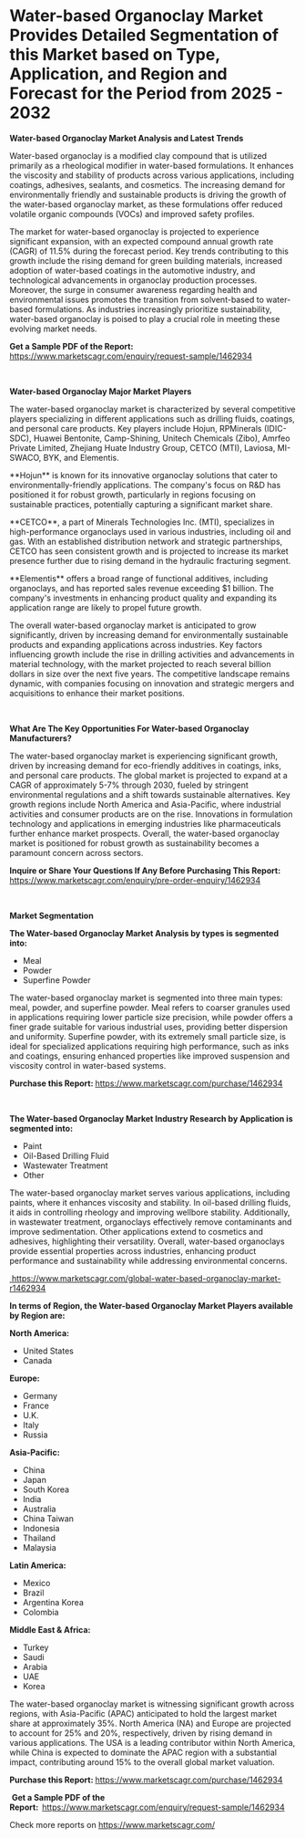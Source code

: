 <p><h1>Water-based Organoclay Market Provides Detailed Segmentation of this Market based on Type, Application, and Region and Forecast for the Period from 2025 - 2032</h1></p><p><strong>Water-based Organoclay Market Analysis and Latest Trends</strong></p>
<p><p>Water-based organoclay is a modified clay compound that is utilized primarily as a rheological modifier in water-based formulations. It enhances the viscosity and stability of products across various applications, including coatings, adhesives, sealants, and cosmetics. The increasing demand for environmentally friendly and sustainable products is driving the growth of the water-based organoclay market, as these formulations offer reduced volatile organic compounds (VOCs) and improved safety profiles.</p><p>The market for water-based organoclay is projected to experience significant expansion, with an expected compound annual growth rate (CAGR) of 11.5% during the forecast period. Key trends contributing to this growth include the rising demand for green building materials, increased adoption of water-based coatings in the automotive industry, and technological advancements in organoclay production processes. Moreover, the surge in consumer awareness regarding health and environmental issues promotes the transition from solvent-based to water-based formulations. As industries increasingly prioritize sustainability, water-based organoclay is poised to play a crucial role in meeting these evolving market needs.</p></p>
<p><strong>Get a Sample PDF of the Report:&nbsp;</strong> <a href="https://www.marketscagr.com/enquiry/request-sample/1462934?utm_campaign=2882&utm_medium=2&utm_source=Github&utm_content=ia&utm_term=03042025&utm_id=water-based-organoclay">https://www.marketscagr.com/enquiry/request-sample/1462934</a></p>
<p>&nbsp;</p>
<p><strong>Water-based Organoclay Major Market Players</strong></p>
<p><p>The water-based organoclay market is characterized by several competitive players specializing in different applications such as drilling fluids, coatings, and personal care products. Key players include Hojun, RPMinerals (IDIC-SDC), Huawei Bentonite, Camp-Shining, Unitech Chemicals (Zibo), Amrfeo Private Limited, Zhejiang Huate Industry Group, CETCO (MTI), Laviosa, MI-SWACO, BYK, and Elementis.</p><p>**Hojun** is known for its innovative organoclay solutions that cater to environmentally-friendly applications. The company's focus on R&D has positioned it for robust growth, particularly in regions focusing on sustainable practices, potentially capturing a significant market share.</p><p>**CETCO**, a part of Minerals Technologies Inc. (MTI), specializes in high-performance organoclays used in various industries, including oil and gas. With an established distribution network and strategic partnerships, CETCO has seen consistent growth and is projected to increase its market presence further due to rising demand in the hydraulic fracturing segment.</p><p>**Elementis** offers a broad range of functional additives, including organoclays, and has reported sales revenue exceeding $1 billion. The company's investments in enhancing product quality and expanding its application range are likely to propel future growth.</p><p>The overall water-based organoclay market is anticipated to grow significantly, driven by increasing demand for environmentally sustainable products and expanding applications across industries. Key factors influencing growth include the rise in drilling activities and advancements in material technology, with the market projected to reach several billion dollars in size over the next five years. The competitive landscape remains dynamic, with companies focusing on innovation and strategic mergers and acquisitions to enhance their market positions.</p></p>
<p>&nbsp;</p>
<p><strong>What Are The Key Opportunities For Water-based Organoclay Manufacturers?</strong></p>
<p><p>The water-based organoclay market is experiencing significant growth, driven by increasing demand for eco-friendly additives in coatings, inks, and personal care products. The global market is projected to expand at a CAGR of approximately 5-7% through 2030, fueled by stringent environmental regulations and a shift towards sustainable alternatives. Key growth regions include North America and Asia-Pacific, where industrial activities and consumer products are on the rise. Innovations in formulation technology and applications in emerging industries like pharmaceuticals further enhance market prospects. Overall, the water-based organoclay market is positioned for robust growth as sustainability becomes a paramount concern across sectors.</p></p>
<p><strong>Inquire or Share Your Questions If Any Before Purchasing This Report:</strong> <a href="https://www.marketscagr.com/enquiry/pre-order-enquiry/1462934?utm_campaign=2882&utm_medium=2&utm_source=Github&utm_content=ia&utm_term=03042025&utm_id=water-based-organoclay">https://www.marketscagr.com/enquiry/pre-order-enquiry/1462934</a></p>
<p>&nbsp;</p>
<p><strong>Market Segmentation</strong></p>
<p><strong>The Water-based Organoclay Market Analysis by types is segmented into:</strong></p>
<p><ul><li>Meal</li><li>Powder</li><li>Superfine Powder</li></ul></p>
<p><p>The water-based organoclay market is segmented into three main types: meal, powder, and superfine powder. Meal refers to coarser granules used in applications requiring lower particle size precision, while powder offers a finer grade suitable for various industrial uses, providing better dispersion and uniformity. Superfine powder, with its extremely small particle size, is ideal for specialized applications requiring high performance, such as inks and coatings, ensuring enhanced properties like improved suspension and viscosity control in water-based systems.</p></p>
<p><strong>Purchase this Report:&nbsp;</strong><a href="https://www.marketscagr.com/purchase/1462934?utm_campaign=2882&utm_medium=2&utm_source=Github&utm_content=ia&utm_term=03042025&utm_id=water-based-organoclay">https://www.marketscagr.com/purchase/1462934</a></p>
<p>&nbsp;</p>
<p><strong>The Water-based Organoclay Market Industry Research by Application is segmented into:</strong></p>
<p><ul><li>Paint</li><li>Oil-Based Drilling Fluid</li><li>Wastewater Treatment</li><li>Other</li></ul></p>
<p><p>The water-based organoclay market serves various applications, including paints, where it enhances viscosity and stability. In oil-based drilling fluids, it aids in controlling rheology and improving wellbore stability. Additionally, in wastewater treatment, organoclays effectively remove contaminants and improve sedimentation. Other applications extend to cosmetics and adhesives, highlighting their versatility. Overall, water-based organoclays provide essential properties across industries, enhancing product performance and sustainability while addressing environmental concerns.</p></p>
<p><a href="https://www.marketscagr.com/global-water-based-organoclay-market-r1462934?utm_campaign=2882&utm_medium=2&utm_source=Github&utm_content=ia&utm_term=03042025&utm_id=water-based-organoclay">&nbsp;https://www.marketscagr.com/global-water-based-organoclay-market-r1462934</a></p>
<p><strong>In terms of Region, the Water-based Organoclay Market Players available by Region are:</strong></p>
<p>
    <p> <strong> North America: </strong>
        <ul>
            <li>United States</li>
            <li>Canada</li>
        </ul>
        </p> 
    <p> <strong> Europe: </strong>
        <ul>
            <li>Germany</li>
            <li>France</li>
            <li>U.K.</li>
            <li>Italy</li>
            <li>Russia</li>
        </ul>
        </p> 
    <p> <strong> Asia-Pacific: </strong>
        <ul>
            <li>China</li>
            <li>Japan</li>
            <li>South Korea</li>
            <li>India</li>
            <li>Australia</li>
            <li>China Taiwan</li>
            <li>Indonesia</li>
            <li>Thailand</li>
            <li>Malaysia</li>
        </ul>
        </p> 
    <p> <strong> Latin America: </strong>
        <ul>
            <li>Mexico</li>
            <li>Brazil</li>
            <li>Argentina Korea</li>
            <li>Colombia</li>
        </ul>
        </p> 
    <p> <strong> Middle East & Africa: </strong>
        <ul>
            <li>Turkey</li>
            <li>Saudi</li>
            <li>Arabia</li>
            <li>UAE</li>
            <li>Korea</li>
        </ul>
    </p>
    </p>
<p><p>The water-based organoclay market is witnessing significant growth across regions, with Asia-Pacific (APAC) anticipated to hold the largest market share at approximately 35%. North America (NA) and Europe are projected to account for 25% and 20%, respectively, driven by rising demand in various applications. The USA is a leading contributor within North America, while China is expected to dominate the APAC region with a substantial impact, contributing around 15% to the overall global market valuation.</p></p>
<p><strong>Purchase this Report: </strong><a href="https://www.marketscagr.com/purchase/1462934?utm_campaign=2882&utm_medium=2&utm_source=Github&utm_content=ia&utm_term=03042025&utm_id=water-based-organoclay">https://www.marketscagr.com/purchase/1462934</a></p>
<p>&nbsp;<strong>Get a Sample PDF of the Report:&nbsp;&nbsp;</strong><a href="https://www.marketscagr.com/enquiry/request-sample/1462934?utm_campaign=2882&utm_medium=2&utm_source=Github&utm_content=ia&utm_term=03042025&utm_id=water-based-organoclay">https://www.marketscagr.com/enquiry/request-sample/1462934</a></p>
<p><strong></strong></p>
<p>Check more reports on <a href="https://www.marketscagr.com/?utm_campaign=2882&utm_medium=2&utm_source=Github&utm_content=ia&utm_term=03042025&utm_id=water-based-organoclay">https://www.marketscagr.com/</a></p>